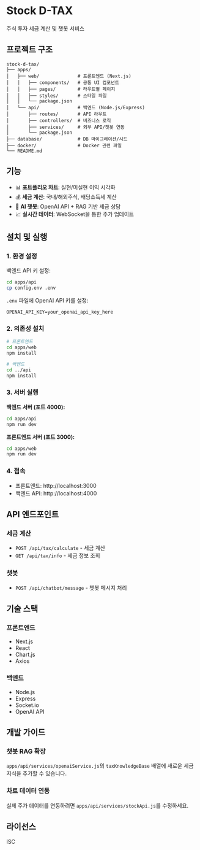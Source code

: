 # Stock D-TAX

주식 투자 세금 계산 및 챗봇 서비스

## 프로젝트 구조

```
stock-d-tax/
├── apps/
│   ├── web/              # 프론트엔드 (Next.js)
│   │   ├── components/   # 공통 UI 컴포넌트
│   │   ├── pages/        # 라우트별 페이지
│   │   ├── styles/       # 스타일 파일
│   │   └── package.json
│   └── api/              # 백엔드 (Node.js/Express)
│       ├── routes/       # API 라우트
│       ├── controllers/  # 비즈니스 로직
│       ├── services/     # 외부 API/챗봇 연동
│       └── package.json
├── database/             # DB 마이그레이션/시드
├── docker/               # Docker 관련 파일
└── README.md
```

## 기능

- 📊 **포트폴리오 차트**: 실현/미실현 이익 시각화
- 💰 **세금 계산**: 국내/해외주식, 배당소득세 계산
- 🤖 **AI 챗봇**: OpenAI API + RAG 기반 세금 상담
- 📈 **실시간 데이터**: WebSocket을 통한 주가 업데이트

## 설치 및 실행

### 1. 환경 설정

백엔드 API 키 설정:
```bash
cd apps/api
cp config.env .env
```

`.env` 파일에 OpenAI API 키를 설정:
```
OPENAI_API_KEY=your_openai_api_key_here
```

### 2. 의존성 설치

```bash
# 프론트엔드
cd apps/web
npm install

# 백엔드
cd ../api
npm install
```

### 3. 서버 실행

**백엔드 서버 (포트 4000):**
```bash
cd apps/api
npm run dev
```

**프론트엔드 서버 (포트 3000):**
```bash
cd apps/web
npm run dev
```

### 4. 접속

- 프론트엔드: http://localhost:3000
- 백엔드 API: http://localhost:4000

## API 엔드포인트

### 세금 계산
- `POST /api/tax/calculate` - 세금 계산
- `GET /api/tax/info` - 세금 정보 조회

### 챗봇
- `POST /api/chatbot/message` - 챗봇 메시지 처리

## 기술 스택

### 프론트엔드
- Next.js
- React
- Chart.js
- Axios

### 백엔드
- Node.js
- Express
- Socket.io
- OpenAI API

## 개발 가이드

### 챗봇 RAG 확장
`apps/api/services/openaiService.js`의 `taxKnowledgeBase` 배열에 새로운 세금 지식을 추가할 수 있습니다.

### 차트 데이터 연동
실제 주가 데이터를 연동하려면 `apps/api/services/stockApi.js`를 수정하세요.

## 라이선스

ISC 